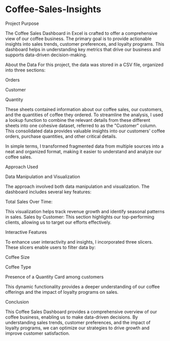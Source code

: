 # Coffee-Sales-Insights

Project Purpose

The Coffee Sales Dashboard in Excel is crafted to offer a comprehensive view of our coffee business. The primary goal is to provide actionable insights into sales trends, customer preferences, and loyalty programs. This dashboard helps in understanding key metrics that drive our business and supports data-driven decision-making.

About the Data
For this project, the data was stored in a CSV file, organized into three sections:

Orders

Customer

Quantity

These sheets contained information about our coffee sales, our customers, and the quantities of coffee they ordered. To streamline the analysis, I used a lookup function to combine the relevant details from these different sheets into one cohesive dataset, referred to as the "Customer" column. This consolidated data provides valuable insights into our customers' coffee orders, purchase quantities, and other critical details.

In simple terms, I transformed fragmented data from multiple sources into a neat and organized format, making it easier to understand and analyze our coffee sales.

Approach Used

Data Manipulation and Visualization

The approach involved both data manipulation and visualization. The dashboard includes several key features:

Total Sales Over Time: 

This visualization helps track revenue growth and identify seasonal patterns in sales.
Sales by Customer: This section highlights our top-performing clients, allowing us to target our efforts effectively.

Interactive Features

To enhance user interactivity and insights, I incorporated three slicers. These slicers enable users to filter data by:

Coffee Size

Coffee Type

Presence of a Quantity Card among customers

This dynamic functionality provides a deeper understanding of our coffee offerings and the impact of loyalty programs on sales.


Conclusion

This Coffee Sales Dashboard provides a comprehensive overview of our coffee business, enabling us to make data-driven decisions. By understanding sales trends, customer preferences, and the impact of loyalty programs, we can optimize our strategies to drive growth and improve customer satisfaction.
